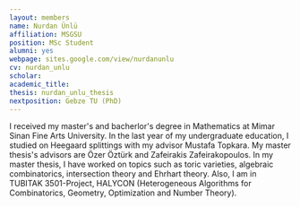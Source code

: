 ```yaml
---
layout: members
name: Nurdan Ünlü
affiliation: MSGSU
position: MSc Student
alumni: yes
webpage: sites.google.com/view/nurdanunlu
cv: nurdan_unlu
scholar:
academic_title:
thesis: nurdan_unlu_thesis
nextposition: Gebze TU (PhD)
---
```


 I received my master's and bacherlor's degree in Mathematics at Mimar Sinan Fine Arts University. In the last year of my undergraduate education, I studied on Heegaard splittings with my advisor Mustafa Topkara. My master thesis's advisors are Özer Öztürk and Zafeirakis Zafeirakopoulos. In my master thesis, I have worked on topics such as toric varieties, algebraic combinatorics, intersection theory and Ehrhart theory. Also, I am in TUBITAK 3501-Project, HALYCON (Heterogeneous Algorithms for Combinatorics, Geometry, Optimization and Number Theory).
